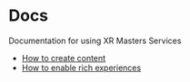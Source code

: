 # Docs
Documentation for using XR Masters Services

- [How to create content](https://github.com/XR-Masters/Docs/blob/main/Create%20Content.md)
- [How to enable rich experiences](https://github.com/XR-Masters/Docs/blob/main/Enabling_Rich_Experiences.md)
